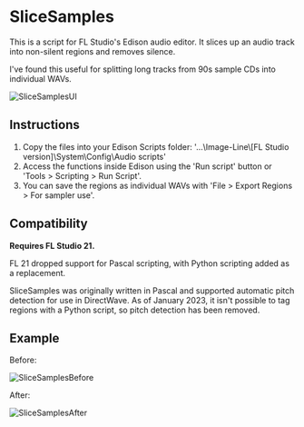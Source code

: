 # SliceSamples
This is a script for FL Studio's Edison audio editor. It slices up an audio track into non-silent regions and removes silence.

I've found this useful for splitting long tracks from 90s sample CDs into individual WAVs.

![SliceSamplesUI](https://user-images.githubusercontent.com/9618980/212553946-9d82d82c-7d14-478c-bfc0-e5af85121a37.PNG)

## Instructions
1. Copy the files into your Edison Scripts folder: '...\Image-Line\\\[FL Studio version]\System\Config\Audio scripts'
2. Access the functions inside Edison using the 'Run script' button or 'Tools > Scripting > Run Script'.
3. You can save the regions as individual WAVs with 'File > Export Regions > For sampler use'.

## Compatibility
**Requires FL Studio 21.**

FL 21 dropped support for Pascal scripting, with Python scripting added as a replacement.

SliceSamples was originally written in Pascal and supported automatic pitch detection for use in DirectWave. As of January 2023, it isn't possible to tag regions with a Python script, so pitch detection has been removed.

## Example

Before:

![SliceSamplesBefore](https://user-images.githubusercontent.com/9618980/212562785-0d56689f-f9db-4420-917f-b295feb97f6a.PNG)

After:

![SliceSamplesAfter](https://user-images.githubusercontent.com/9618980/212562789-ff7d3104-e851-4fcd-9eb5-7756a23fe23b.PNG)
